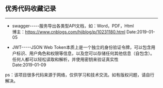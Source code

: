## 优秀代码收藏记录
---

* swagger-----服务导出各类型API文档，如：Word，PDF，Html  
             博主：https://www.cnblogs.com/hjjblog/p/10231180.html
             Date:2019-01-05

* JWT-----JSON Web Token本质上是一个独立的身份验证令牌，可以包含用户标识、用户角色和权限等信息，以及您可以存储任何其他信息（自包含）。任何人都可以轻松读取和解析，并使用密钥来验证真实性  
 Date:2019-01-09



ps：该项目很多代码来源于网络，仅供学习和技术交流。如有版权问题，请自行解决。
